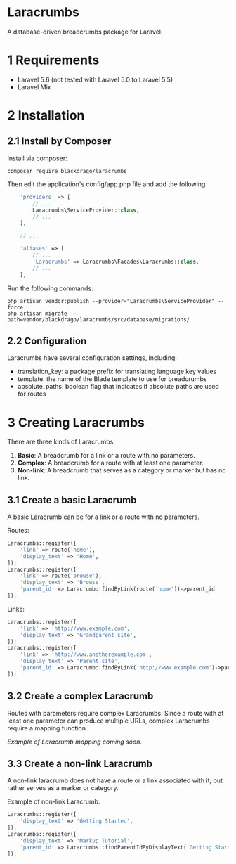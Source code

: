 # Laracrumbs
A database-driven breadcrumbs package for Laravel.

# 1 Requirements
- Laravel 5.6 (not tested with Laravel 5.0 to Laravel 5.5)
- Laravel Mix

# 2 Installation
## 2.1 Install by Composer
Install via composer:
```
composer require blackdrago/laracrumbs
```

Then edit the application's config/app.php file and add the following:
```php
    'providers' => [
        // ...
        Laracrumbs\ServiceProvider::class,
        // ...
    ],

    // ...

    'aliases' => [
        // ...
        'Laracrumbs' => Laracrumbs\Facades\Laracrumbs::class,
        // ...
    ],
```

Run the following commands:
```
php artisan vendor:publish --provider="Laracrumbs\ServiceProvider" --force
php artisan migrate --path=vendor/blackdrago/laracrumbs/src/database/migrations/
```

## 2.2 Configuration
Laracrumbs have several configuration settings, including:

- translation_key: a package prefix for translating language key values
- template: the name of the Blade template to use for breadcrumbs
- absolute_paths: boolean flag that indicates if absolute paths are used for routes

# 3 Creating Laracrumbs
There are three kinds of Laracrumbs:

1. **Basic**: A breadcrumb for a link or a route with no parameters.
2. **Complex**: A breadcrumb for a route with at least one parameter.
3. **Non-link**: A breadcrumb that serves as a category or marker but has no link.

## 3.1 Create a basic Laracrumb
A basic Laracrumb can be for a link or a route with no parameters.

Routes:
```php
Laracrumbs::register([
    'link' => route('home'),
    'display_text' => 'Home',
]);
Laracrumbs::register([
    'link' => route('browse'),
    'display_text' => 'Browse',
    'parent_id' => Laracrumb::findByLink(route('home'))->parent_id
]);
```

Links:
```php
Laracrumbs::register([
    'link' => 'http://www.example.com',
    'display_text' => 'Grandparent site',
]);
Laracrumbs::register([
    'link' => 'http://www.anotherexample.com',
    'display_text' => 'Parent site',
    'parent_id' => Laracrumb::findByLink('http://www.example.com')->parent_id
]);
```

## 3.2 Create a complex Laracrumb
Routes with parameters require complex Laracrumbs. Since a route with at least one parameter can produce multiple URLs, complex Laracrumbs require a mapping function.

*Example of Laracrumb mapping coming soon.*

## 3.3 Create a non-link Laracrumb
A non-link laracrumb does not have a route or a link associated with it, but rather serves as a marker or category. 

Example of non-link Laracrumb:
```php
Laracrumbs::register([
    'display_text' => 'Getting Started',
]);
Laracrumbs::register([
    'display_text' => 'Markup Tutorial',
    'parent_id' => Laracrumbs::findParentIdByDisplayText('Getting Started')
]);
```
